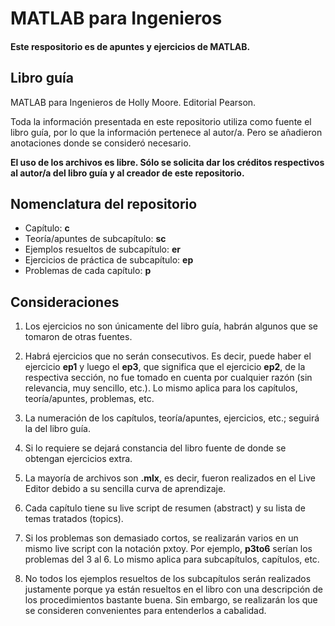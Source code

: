 # MATLAB para Ingenieros

#### Este respositorio es de apuntes y ejercicios de MATLAB.

## Libro guía
MATLAB para Ingenieros de Holly Moore. Editorial Pearson.

Toda la información presentada en este repositorio utiliza como fuente el libro guía, por lo que la información pertenece al autor/a. Pero se añadieron anotaciones donde se consideró necesario.

**El uso de los archivos es libre. Sólo se solicita dar los créditos respectivos al autor/a del libro guía y al creador de este repositorio.**

## Nomenclatura del repositorio

- Capítulo: **c**
- Teoría/apuntes de subcapítulo: **sc**
- Ejemplos resueltos de subcapítulo: **er**
- Ejercicios de práctica de subcapítulo: **ep**
- Problemas de cada capítulo: **p**

## Consideraciones
1. Los ejercicios no son únicamente del libro guía, habrán algunos que se tomaron de otras fuentes.

2. Habrá ejercicios que no serán consecutivos. Es decir, puede haber el ejercicio **ep1** y luego el **ep3**, que significa que el ejercicio **ep2**, de la respectiva sección, no fue tomado en cuenta por cualquier razón (sin relevancia, muy sencillo, etc.). Lo mismo aplica para los capítulos, teoría/apuntes, problemas, etc.

3. La numeración de los capítulos, teoría/apuntes, ejercicios, etc.; seguirá la del libro guía.

4. Si lo requiere se dejará constancia del libro fuente de donde se obtengan ejercicios extra.

5. La mayoría de archivos son **.mlx**, es decir, fueron realizados en el Live Editor debido a su sencilla curva de aprendizaje.

6. Cada capítulo tiene su live script de resumen (abstract) y su lista de temas tratados (topics).

7. Si los problemas son demasiado cortos, se realizarán varios en un mismo live script con la notación pxtoy. Por ejemplo, **p3to6** serían los problemas del 3 al 6. Lo mismo aplica para subcapítulos, capítulos, etc.

8. No todos los ejemplos resueltos de los subcapítulos serán realizados justamente porque ya están resueltos en el libro con una descripción de los procedimientos bastante buena. Sin embargo, se realizarán los que se consideren convenientes para entenderlos a cabalidad.
